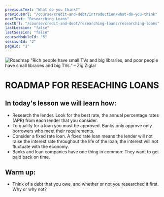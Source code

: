 ```yaml
---
previousText: "What do you think?"
previousUrl: "/course/credit-and-debt/introduction/what-do-you-think"
nextText: "Researching Loans"
nextUrl: "/course/credit-and-debt/researching-loans/researching-loans"
lastLession: "false"
lastSession: "false"
courseModuleId: "6"
sessionId: "2"
pageId: "1"
---
```



![Roadmap](/assets/img/roadmap.png)
<sparkle-character-intro class="shift-up-overlap" position="right" character="yuna">
"Rich people have small TVs and big libraries, and poor people have small libraries and big TVs.” – Zig Ziglar</sparkle-character-intro>

# ROADMAP FOR RESEACHING LOANS

## In today's lesson we will learn how:


- Research the lender. Look for the best rate, the annual percentage rates (APR) from each lender that you consider. 
- To qualify for a loan you must be approved. Banks only approve only borrowers who meet their requirements. 
- Consider a fixed rate loan. A fixed rate loan means the lender will not raise the interest rate throughout the life of the loan; the interest will not fluctuate with the economy.
- Banks and loan companies have one thing in common: They want to get paid back on time. 

## Warm up:
- Think of a debt that you owe, and whether or not you researched it first. Why or why not?